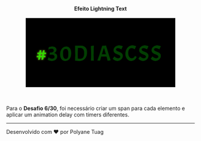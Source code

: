 <p align="center"><strong>Efeito Lightning Text</strong><br><br>
  <img width= '400' src="../.github/gifts/Dia6.gif">
</p><br>

 <p>Para o <strong>Desafio 6/30</strong>, foi necessário criar um span para cada elemento e aplicar um animation delay com timers diferentes.
 
 
 </p>

 ---
Desenvolvido com ❤ por Polyane Tuag